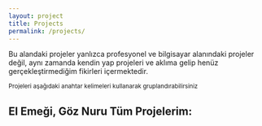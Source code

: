 ```yaml
---
layout: project
title: Projects
permalink: /projects/
---
```


<p>Bu alandaki projeler yanlızca profesyonel ve bilgisayar alanındaki projeler değil, aynı zamanda kendin yap projeleri ve aklıma gelip henüz gerçekleştirmediğim fikirleri içermektedir.</p>
<small>Projeleri aşağıdaki anahtar kelimeleri kullanarak gruplandırabilirsiniz</small>
<h2>El Emeği, Göz Nuru Tüm Projelerim:</h2>
